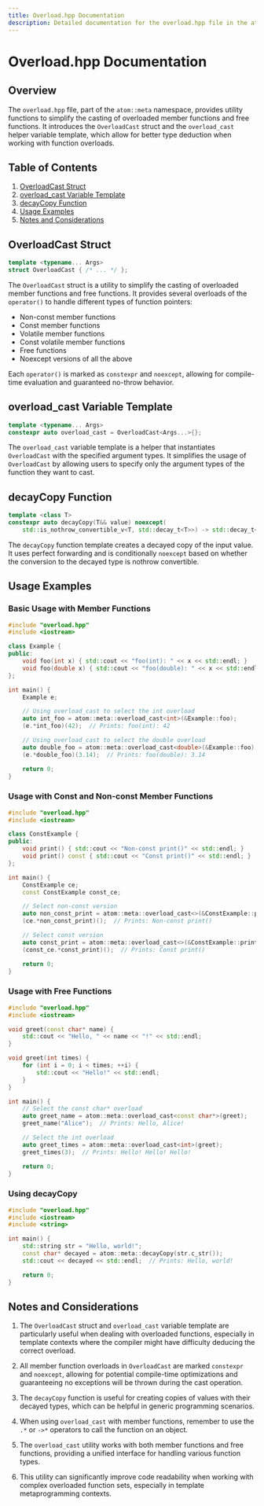```yaml
---
title: Overload.hpp Documentation
description: Detailed documentation for the overload.hpp file in the atom::meta namespace, including utilities for casting overloaded functions, the OverloadCast struct, the overload_cast variable template, the decayCopy function, and usage examples.
---
```


# Overload.hpp Documentation

## Overview

The `overload.hpp` file, part of the `atom::meta` namespace, provides utility functions to simplify the casting of overloaded member functions and free functions. It introduces the `OverloadCast` struct and the `overload_cast` helper variable template, which allow for better type deduction when working with function overloads.

## Table of Contents

1. [OverloadCast Struct](#overloadcast-struct)
2. [overload_cast Variable Template](#overload_cast-variable-template)
3. [decayCopy Function](#decaycopy-function)
4. [Usage Examples](#usage-examples)
5. [Notes and Considerations](#notes-and-considerations)

## OverloadCast Struct

```cpp
template <typename... Args>
struct OverloadCast { /* ... */ };
```

The `OverloadCast` struct is a utility to simplify the casting of overloaded member functions and free functions. It provides several overloads of the `operator()` to handle different types of function pointers:

- Non-const member functions
- Const member functions
- Volatile member functions
- Const volatile member functions
- Free functions
- Noexcept versions of all the above

Each `operator()` is marked as `constexpr` and `noexcept`, allowing for compile-time evaluation and guaranteed no-throw behavior.

## overload_cast Variable Template

```cpp
template <typename... Args>
constexpr auto overload_cast = OverloadCast<Args...>{};
```

The `overload_cast` variable template is a helper that instantiates `OverloadCast` with the specified argument types. It simplifies the usage of `OverloadCast` by allowing users to specify only the argument types of the function they want to cast.

## decayCopy Function

```cpp
template <class T>
constexpr auto decayCopy(T&& value) noexcept(
    std::is_nothrow_convertible_v<T, std::decay_t<T>>) -> std::decay_t<T>;
```

The `decayCopy` function template creates a decayed copy of the input value. It uses perfect forwarding and is conditionally `noexcept` based on whether the conversion to the decayed type is nothrow convertible.

## Usage Examples

### Basic Usage with Member Functions

```cpp
#include "overload.hpp"
#include <iostream>

class Example {
public:
    void foo(int x) { std::cout << "foo(int): " << x << std::endl; }
    void foo(double x) { std::cout << "foo(double): " << x << std::endl; }
};

int main() {
    Example e;

    // Using overload_cast to select the int overload
    auto int_foo = atom::meta::overload_cast<int>(&Example::foo);
    (e.*int_foo)(42);  // Prints: foo(int): 42

    // Using overload_cast to select the double overload
    auto double_foo = atom::meta::overload_cast<double>(&Example::foo);
    (e.*double_foo)(3.14);  // Prints: foo(double): 3.14

    return 0;
}
```

### Usage with Const and Non-const Member Functions

```cpp
#include "overload.hpp"
#include <iostream>

class ConstExample {
public:
    void print() { std::cout << "Non-const print()" << std::endl; }
    void print() const { std::cout << "Const print()" << std::endl; }
};

int main() {
    ConstExample ce;
    const ConstExample const_ce;

    // Select non-const version
    auto non_const_print = atom::meta::overload_cast<>(&ConstExample::print);
    (ce.*non_const_print)();  // Prints: Non-const print()

    // Select const version
    auto const_print = atom::meta::overload_cast<>(&ConstExample::print);
    (const_ce.*const_print)();  // Prints: Const print()

    return 0;
}
```

### Usage with Free Functions

```cpp
#include "overload.hpp"
#include <iostream>

void greet(const char* name) {
    std::cout << "Hello, " << name << "!" << std::endl;
}

void greet(int times) {
    for (int i = 0; i < times; ++i) {
        std::cout << "Hello!" << std::endl;
    }
}

int main() {
    // Select the const char* overload
    auto greet_name = atom::meta::overload_cast<const char*>(greet);
    greet_name("Alice");  // Prints: Hello, Alice!

    // Select the int overload
    auto greet_times = atom::meta::overload_cast<int>(greet);
    greet_times(3);  // Prints: Hello! Hello! Hello!

    return 0;
}
```

### Using decayCopy

```cpp
#include "overload.hpp"
#include <iostream>
#include <string>

int main() {
    std::string str = "Hello, world!";
    const char* decayed = atom::meta::decayCopy(str.c_str());
    std::cout << decayed << std::endl;  // Prints: Hello, world!

    return 0;
}
```

## Notes and Considerations

1. The `OverloadCast` struct and `overload_cast` variable template are particularly useful when dealing with overloaded functions, especially in template contexts where the compiler might have difficulty deducing the correct overload.

2. All member function overloads in `OverloadCast` are marked `constexpr` and `noexcept`, allowing for potential compile-time optimizations and guaranteeing no exceptions will be thrown during the cast operation.

3. The `decayCopy` function is useful for creating copies of values with their decayed types, which can be helpful in generic programming scenarios.

4. When using `overload_cast` with member functions, remember to use the `.*` or `->*` operators to call the function on an object.

5. The `overload_cast` utility works with both member functions and free functions, providing a unified interface for handling various function types.

6. This utility can significantly improve code readability when working with complex overloaded function sets, especially in template metaprogramming contexts.
